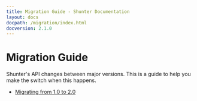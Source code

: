 ```yaml
---
title: Migration Guide - Shunter Documentation
layout: docs
docpath: /migration/index.html
docversion: 2.1.0
---
```


Migration Guide
===============

Shunter's API changes between major versions. This is a guide to help you make the switch when this happens.

- [Migrating from 1.0 to 2.0](2.0.html)
